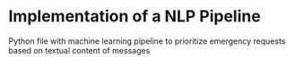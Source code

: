 # Implementation of a NLP Pipeline
Python file with machine learning pipeline to prioritize emergency requests based on textual content of messages
